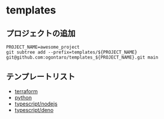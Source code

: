 # templates

## プロジェクトの追加

```shell
PROJECT_NAME=awesome_project
git subtree add --prefix=templates/${PROJECT_NAME} git@github.com:ogontaro/templates_${PROJECT_NAME}.git main
```

## テンプレートリスト

- [terraform](https://github.com/ogontaro/templates_terraform)
- [python](https://github.com/ogontaro/templates_python)
- [typescript/nodejs](https://github.com/ogontaro/templates_typescript_nodejs)
- [typescript/deno](https://github.com/ogontaro/templates_typescript_deno)
